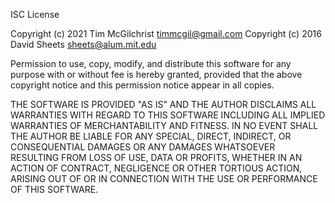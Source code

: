 ISC License

Copyright (c) 2021 Tim McGilchrist <timmcgil@gmail.com>
Copyright (c) 2016 David Sheets <sheets@alum.mit.edu>

Permission to use, copy, modify, and distribute this software for any purpose with or without fee
is hereby granted, provided that the above copyright notice and this permission notice appear in
all copies.

THE SOFTWARE IS PROVIDED "AS IS" AND THE AUTHOR DISCLAIMS ALL WARRANTIES WITH REGARD TO THIS SOFTWARE
INCLUDING ALL IMPLIED WARRANTIES OF MERCHANTABILITY AND FITNESS. IN NO EVENT SHALL THE AUTHOR BE
LIABLE FOR ANY SPECIAL, DIRECT, INDIRECT, OR CONSEQUENTIAL DAMAGES OR ANY DAMAGES WHATSOEVER RESULTING
FROM LOSS OF USE, DATA OR PROFITS, WHETHER IN AN ACTION OF CONTRACT, NEGLIGENCE OR OTHER TORTIOUS
ACTION, ARISING OUT OF OR IN CONNECTION WITH THE USE OR PERFORMANCE OF THIS SOFTWARE.